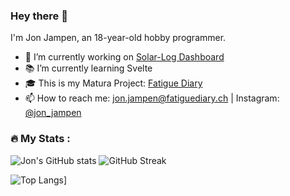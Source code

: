 ### Hey there 👋
I'm Jon Jampen, an 18-year-old hobby programmer.

<!-- **jonjampen/jonjampen** is a ✨ _special_ ✨ repository because its `README.md` (this file) appears on your GitHub profile. -->
- 🔭 I’m currently working on [Solar-Log Dashboard](https://github.com/jonjampen/solarlog-dashboard)
- 📚 I’m currently learning Svelte
- 🎓 This is my Matura Project: [Fatigue Diary](https://github.com/jonjampen/fatigue-diary)
- 📫 How to reach me: [jon.jampen@fatiguediary.ch](mailto:jon.jampen@fatiguediary.ch) | Instagram: [@jon_jampen](https://www.instagram.com/jon_jampen)

### :fire: My Stats :
![Jon's GitHub stats](https://github-readme-stats.vercel.app/api?username=jonjampen&show_icons=true&theme=dark)
![GitHub Streak](http://github-readme-streak-stats.herokuapp.com?user=jonjampen&theme=dark&background=151515)

![Top Langs](https://github-readme-stats.vercel.app/api/top-langs/?username=jonjampen&layout=compact)]
